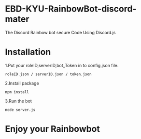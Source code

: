 # EBD-KYU-RainbowBot-discord-mater
The Discord Rainbow bot secure Code Using Discord.js
# Installation
1.Put your roleID,serverID,bot_Token in to config.json file. <br>
```
roleID.json / serverID.json / token.json
```
2.Install package <br>
```
npm install
```
3.Run the bot 
```
node server.js
```
# Enjoy your Rainbowbot
